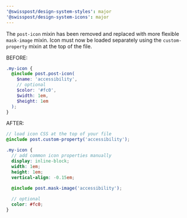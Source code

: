 ```yaml
---
'@swisspost/design-system-styles': major
'@swisspost/design-system-icons': major
---
```


The `post-icon` mixin has been removed and replaced with more flexible `mask-image` mixin. Icon must now be loaded separately using the `custom-property` mixin at the top of the file.

BEFORE:
```scss
.my-icon {
  @include post.post-icon(
    $name: 'accessibility',
    // optional
    $color: '#fc0',
    $width: 1em,
    $height: 1em
  );
}
```

AFTER:
```scss
// load icon CSS at the top of your file
@include post.custom-property('accessibility');

.my-icon {
  // add common icon properties manually
  display: inline-block;
  width: 1em;
  height: 1em;
  vertical-align: -0.15em;
  
  @include post.mask-image('accessibility');

  // optional
  color: #fc0;
}
```
